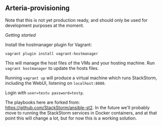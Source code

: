 Arteria-provisioning
--------------------

Note that this is not yet production ready, and should only be used for development purposes at the moment.

*Getting started*

Install the hostmanager plugin for Vagrant:

    vagrant plugin install vagrant-hostmanager

This will manage the host files of the VMs and your hosting machine. Run `vagrant hostmanager` to update the hosts files.

Running `vagrant up` will produce a virtual machine which runs StackStorm, including the WebUI, listening on `localhost:8080`.

Login with `user=testu password=testp`.

The playbooks here are forked from: https://github.com/StackStorm/ansible-st2. In the future we'll probably move to running the StackStorm services in Docker containers, and at that point this will change a lot, but for now this is a working solution.
